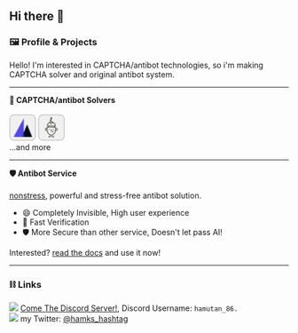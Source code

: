 ## Hi there 👋
### 🖼️ Profile & Projects
Hello! I'm interested in CAPTCHA/antibot technologies, so i'm making CAPTCHA solver and original antibot system.<br>
___
**🤖 CAPTCHA/antibot Solvers**<br><br>
<a href="https://github.com/hemusuku86/MTCaptcha-solver"><img src="https://github.com/hemusuku86/hemusuku86/blob/main/mtcaptcha.png?raw=true" style="width:3rem"></a>
<a href="https://github.com/hemusuku86/lemin-captcha-solver"><img src="https://github.com/hemusuku86/hemusuku86/blob/main/lemin.png?raw=true" style="width:3rem"></a><br>
...and more
___
**🛡️ Antibot Service**<br><br>
[nonstress](https://nonstress.gitbook.io/nonstress-docs), powerful and stress-free antibot solution.<br>
- 😄 Completely Invisible, High user experience
- 🐇 Fast Verification
- 🛡️ More Secure than other service, Doesn't let pass AI!<br>

Interested? [read the docs](https://nonstress.gitbook.io/nonstress-docs) and use it now!
___
### ⛓ Links
<img src="https://logo.clearbit.com/discord.com" style="width:1rem"> [Come The Discord Server!](https://discord.gg/Wh279Ryt65), Discord Username: `hamutan_86.`<br>
<img src="https://logo.clearbit.com/twitter.com" style="width:1rem"> my Twitter: [@hamks_hashtag](https://x.com/hamks_hashtag)<br>

<!--
**hemusuku86/hemusuku86** is a ✨ _special_ ✨ repository because its `README.md` (this file) appears on your GitHub profile.

Here are some ideas to get you started:

- 🔭 I’m currently working on ...
- 🌱 I’m currently learning ...
- 👯 I’m looking to collaborate on ...
- 🤔 I’m looking for help with ...
- 💬 Ask me about ...
- 📫 How to reach me: ...
- 😄 Pronouns: ...
- ⚡ Fun fact: ...
-->
